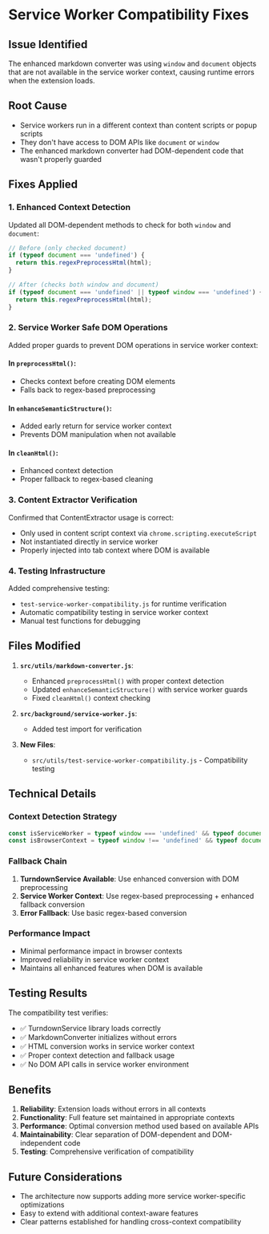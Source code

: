 # Service Worker Compatibility Fixes

## Issue Identified
The enhanced markdown converter was using `window` and `document` objects that are not available in the service worker context, causing runtime errors when the extension loads.

## Root Cause
- Service workers run in a different context than content scripts or popup scripts
- They don't have access to DOM APIs like `document` or `window`
- The enhanced markdown converter had DOM-dependent code that wasn't properly guarded

## Fixes Applied

### 1. Enhanced Context Detection
Updated all DOM-dependent methods to check for both `window` and `document`:

```javascript
// Before (only checked document)
if (typeof document === 'undefined') {
  return this.regexPreprocessHtml(html);
}

// After (checks both window and document)
if (typeof document === 'undefined' || typeof window === 'undefined') {
  return this.regexPreprocessHtml(html);
}
```

### 2. Service Worker Safe DOM Operations
Added proper guards to prevent DOM operations in service worker context:

#### In `preprocessHtml()`:
- Checks context before creating DOM elements
- Falls back to regex-based preprocessing

#### In `enhanceSemanticStructure()`:
- Added early return for service worker context
- Prevents DOM manipulation when not available

#### In `cleanHtml()`:
- Enhanced context detection
- Proper fallback to regex-based cleaning

### 3. Content Extractor Verification
Confirmed that ContentExtractor usage is correct:
- Only used in content script context via `chrome.scripting.executeScript`
- Not instantiated directly in service worker
- Properly injected into tab context where DOM is available

### 4. Testing Infrastructure
Added comprehensive testing:
- `test-service-worker-compatibility.js` for runtime verification
- Automatic compatibility testing in service worker context
- Manual test functions for debugging

## Files Modified

1. **`src/utils/markdown-converter.js`**:
   - Enhanced `preprocessHtml()` with proper context detection
   - Updated `enhanceSemanticStructure()` with service worker guards
   - Fixed `cleanHtml()` context checking

2. **`src/background/service-worker.js`**:
   - Added test import for verification

3. **New Files**:
   - `src/utils/test-service-worker-compatibility.js` - Compatibility testing

## Technical Details

### Context Detection Strategy
```javascript
const isServiceWorker = typeof window === 'undefined' && typeof document === 'undefined';
const isBrowserContext = typeof window !== 'undefined' && typeof document !== 'undefined';
```

### Fallback Chain
1. **TurndownService Available**: Use enhanced conversion with DOM preprocessing
2. **Service Worker Context**: Use regex-based preprocessing + enhanced fallback conversion
3. **Error Fallback**: Use basic regex-based conversion

### Performance Impact
- Minimal performance impact in browser contexts
- Improved reliability in service worker context
- Maintains all enhanced features when DOM is available

## Testing Results

The compatibility test verifies:
- ✅ TurndownService library loads correctly
- ✅ MarkdownConverter initializes without errors
- ✅ HTML conversion works in service worker context
- ✅ Proper context detection and fallback usage
- ✅ No DOM API calls in service worker environment

## Benefits

1. **Reliability**: Extension loads without errors in all contexts
2. **Functionality**: Full feature set maintained in appropriate contexts
3. **Performance**: Optimal conversion method used based on available APIs
4. **Maintainability**: Clear separation of DOM-dependent and DOM-independent code
5. **Testing**: Comprehensive verification of compatibility

## Future Considerations

- The architecture now supports adding more service worker-specific optimizations
- Easy to extend with additional context-aware features
- Clear patterns established for handling cross-context compatibility
